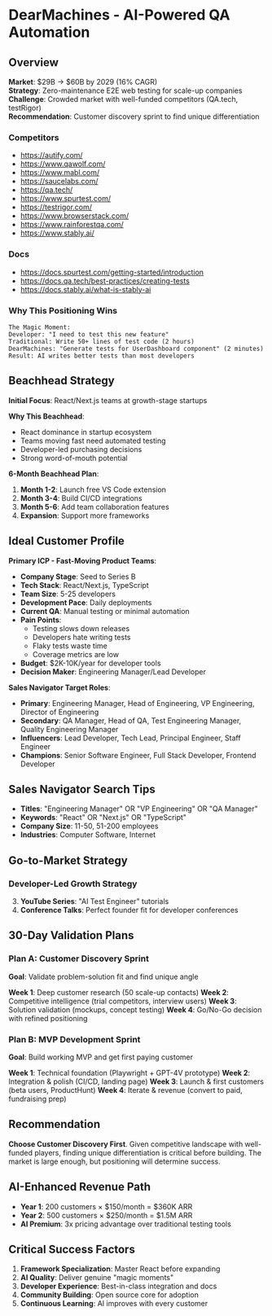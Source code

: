 # DearMachines - AI-Powered QA Automation

## Overview
**Market**: $29B → $60B by 2029 (16% CAGR)  
**Strategy**: Zero-maintenance E2E web testing for scale-up companies  
**Challenge**: Crowded market with well-funded competitors (QA.tech, testRigor)  
**Recommendation**: Customer discovery sprint to find unique differentiation  


### Competitors

- https://autify.com/
- https://www.qawolf.com/
- https://www.mabl.com/
- https://saucelabs.com/
- https://qa.tech/
- https://www.spurtest.com/
- https://testrigor.com/
- https://www.browserstack.com/
- https://www.rainforestqa.com/
- https://www.stably.ai/

### Docs

- https://docs.spurtest.com/getting-started/introduction
- https://docs.qa.tech/best-practices/creating-tests
- https://docs.stably.ai/what-is-stably-ai


### Why This Positioning Wins
```
The Magic Moment:
Developer: "I need to test this new feature"
Traditional: Write 50+ lines of test code (2 hours)
DearMachines: "Generate tests for UserDashboard component" (2 minutes)
Result: AI writes better tests than most developers
```

## Beachhead Strategy
**Initial Focus**: React/Next.js teams at growth-stage startups

**Why This Beachhead**:
- React dominance in startup ecosystem
- Teams moving fast need automated testing
- Developer-led purchasing decisions
- Strong word-of-mouth potential

**6-Month Beachhead Plan**:
1. **Month 1-2**: Launch free VS Code extension
2. **Month 3-4**: Build CI/CD integrations
3. **Month 5-6**: Add team collaboration features
4. **Expansion**: Support more frameworks

## Ideal Customer Profile

**Primary ICP - Fast-Moving Product Teams**:
- **Company Stage**: Seed to Series B
- **Tech Stack**: React/Next.js, TypeScript
- **Team Size**: 5-25 developers
- **Development Pace**: Daily deployments
- **Current QA**: Manual testing or minimal automation
- **Pain Points**:
  - Testing slows down releases
  - Developers hate writing tests
  - Flaky tests waste time
  - Coverage metrics are low
- **Budget**: $2K-10K/year for developer tools
- **Decision Maker**: Engineering Manager/Lead Developer

**Sales Navigator Target Roles**:
- **Primary**: Engineering Manager, Head of Engineering, VP Engineering, Director of Engineering
- **Secondary**: QA Manager, Head of QA, Test Engineering Manager, Quality Engineering Manager
- **Influencers**: Lead Developer, Tech Lead, Principal Engineer, Staff Engineer
- **Champions**: Senior Software Engineer, Full Stack Developer, Frontend Developer

## Sales Navigator Search Tips
- **Titles**: "Engineering Manager" OR "VP Engineering" OR "QA Manager"
- **Keywords**: "React" OR "Next.js" OR "TypeScript"
- **Company Size**: 11-50, 51-200 employees
- **Industries**: Computer Software, Internet

## Go-to-Market Strategy

### Developer-Led Growth Strategy
3. **YouTube Series**: "AI Test Engineer" tutorials
4. **Conference Talks**: Perfect founder fit for developer conferences

## 30-Day Validation Plans

### Plan A: Customer Discovery Sprint
**Goal**: Validate problem-solution fit and find unique angle

**Week 1**: Deep customer research (50 scale-up contacts)
**Week 2**: Competitive intelligence (trial competitors, interview users)
**Week 3**: Solution validation (mockups, concept testing)
**Week 4**: Go/No-Go decision with refined positioning

### Plan B: MVP Development Sprint
**Goal**: Build working MVP and get first paying customer

**Week 1**: Technical foundation (Playwright + GPT-4V prototype)
**Week 2**: Integration & polish (CI/CD, landing page)
**Week 3**: Launch & first customers (beta users, ProductHunt)
**Week 4**: Iterate & revenue (convert to paid, fundraising prep)

## Recommendation
**Choose Customer Discovery First**. Given competitive landscape with well-funded players, finding unique differentiation is critical before building. The market is large enough, but positioning will determine success.

## AI-Enhanced Revenue Path
- **Year 1**: 200 customers × $150/month = $360K ARR
- **Year 2**: 500 customers × $250/month = $1.5M ARR
- **AI Premium**: 3x pricing advantage over traditional testing tools

## Critical Success Factors
1. **Framework Specialization**: Master React before expanding
2. **AI Quality**: Deliver genuine "magic moments"
3. **Developer Experience**: Best-in-class integration and docs
4. **Community Building**: Open source core for adoption
5. **Continuous Learning**: AI improves with every customer